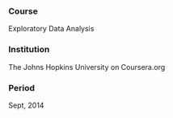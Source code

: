 ### Course
Exploratory Data Analysis

### Institution
The Johns Hopkins University on Coursera.org

### Period
Sept, 2014
